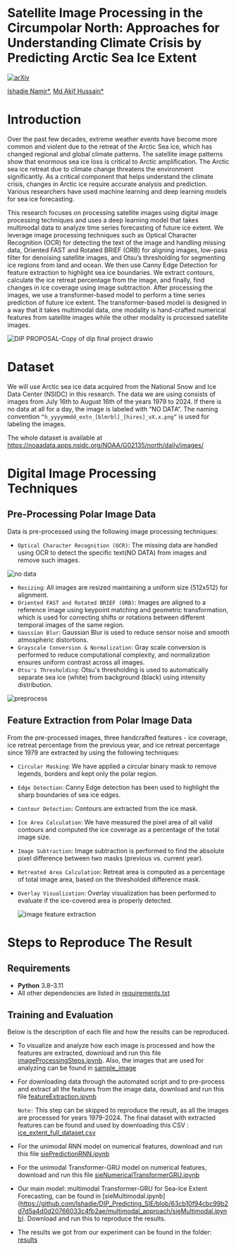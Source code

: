 # Satellite Image Processing in the Circumpolar North: Approaches for Understanding Climate Crisis by Predicting Arctic Sea Ice Extent 
[![arXiv](https://img.shields.io/badge/Code-Ishadie/DIP_Predicting_SIE-blue?logo=GitHub)](https://github.com/Ishadie/DIP_Predicting_SIE)

[Ishadie Namir*](https://github.com/Ishadie), 
[Md Akif Hussain*](https://github.com/hussainmdakif)
# Introduction
Over the past few decades, extreme weather events have become more common and violent due to the retreat of the Arctic Sea ice, which has changed regional and global climate patterns. The satellite image patterns show that enormous sea ice loss is critical to Arctic amplification. The Arctic sea ice retreat due to climate change threatens the environment significantly. As a critical component that helps understand the climate crisis, changes in Arctic ice require accurate analysis and prediction. Various researchers have used machine learning and deep learning models for sea ice forecasting. 

This research focuses on processing satellite images using digital image processing techniques and uses a deep learning model that takes multimodal data to analyze time series forecasting of future ice extent. We leverage image processing techniques such as Optical Character Recognition (OCR) for detecting the text of the image and handling missing data, Oriented FAST and Rotated BRIEF (ORB) for aligning images, low-pass filter for denoising satellite images, and Otsu’s thresholding for segmenting ice regions from land and ocean. We then use Canny Edge Detection for feature extraction to highlight sea ice boundaries. We extract contours, calculate the ice retreat percentage from the image, and finally, find changes in ice coverage using image subtraction. After processing the images, we use a transformer-based model to perform a time series prediction of future ice extent. The transformer-based model is designed in a way that it takes multimodal data, one modality is hand-crafted numerical features from satellite images while the other modality is processed satellite images. 

![DIP PROPOSAL-Copy of dip final project drawio](https://github.com/user-attachments/assets/66313918-7057-44cd-991d-eb22eeb2044f)


# Dataset
We will use Arctic sea ice data acquired from the National Snow and Ice Data Center (NSIDC) in this research. The data we are using consists of images from July 16th to August 16th of the years 1979 to 2024. If there is no data at all for a day, the image is labeled with “NO DATA”. The naming convention ```“h_yyyymmdd_extn_[blmrbl]_[hires]_vX.x.png”``` is used for labeling the images.

The whole dataset is available ​​at https://noaadata.apps.nsidc.org/NOAA/G02135/north/daily/images/

# Digital Image Processing Techniques
## Pre-Processing Polar Image Data

Data is pre-processed using the following image processing techniques:
- ```Optical Character Recognition (OCR)```: The missing data are handled using OCR to detect the specific text(NO DATA) from images and remove such images.
  
![no data](https://github.com/user-attachments/assets/82bafdbd-155d-40c3-84fe-dd7b4dd3acd7)

- ```Resizing```: All images are resized maintaining a uniform size (512x512) for alignment.
- ```Oriented FAST and Rotated BRIEF (ORB)```: Images are aligned to a reference image using keypoint matching and geometric transformation, which is used for correcting shifts or rotations between different temporal images of the same region.
- ```Gaussian Blur```: Gaussian Blur is used to reduce sensor noise and smooth atmospheric distortions.
- ```Grayscale Conversion & Normalization```: Gray scale conversion is performed to reduce computational complexity, and normalization ensures uniform contrast across all images.
- ```Otsu's Thresholding```: Otsu's thresholding is used to automatically separate sea ice (white) from background (black) using intensity distribution.


![preprocess](https://github.com/user-attachments/assets/dce19c1a-1f04-412a-ac76-7fb1a03f5615)


## Feature Extraction from Polar Image Data

From the pre-processed images, three handcrafted features - ice coverage, ice retreat percentage from the previous year, and ice retreat percentage since 1979 are extracted by using the following techniques:

- ```Circular Masking```: We have applied a circular binary mask to remove legends, borders and kept only the polar region.
- ```Edge Detection```: Canny Edge detection has been used to highlight the sharp boundaries of sea ice edges.
- ```Contour Detection```: Contours are extracted from the ice mask.
- ```Ice Area Calculation```: We have measured the pixel area of all valid contours and computed the ice coverage as a percentage of the total image size.
- ```Image Subtraction```: Image subtraction is performed to find the absolute pixel difference between two masks (previous vs. current year).
- ```Retreated Area Calculation```: Retreat area is computed as a percentage of total image area, based on the thresholded difference mask.
- ```Overlay Visualization```: Overlay visualization has been performed to evaluate if the ice-covered area is properly detected.

  ![image feature extraction](https://github.com/user-attachments/assets/b96bfb44-f209-4792-9d88-8e5035589a3a)

# Steps to Reproduce The Result

## Requirements

- **Python** 3.8–3.11  
- All other dependencies are listed in [requirements.txt](https://github.com/Ishadie/DIP_Predicting_SIE/blob/68ed61ca821070c29f7458a27990214f5ecb64b1/requirements.txt)
  
## Training and Evaluation
Below is the description of each file and how the results can be reproduced.

- To visualize and analyze how each image is processed and how the features are extracted, download and run this file [imageProcessingSteps.ipynb](https://github.com/Ishadie/DIP_Predicting_SIE/blob/824f892fd395815935b731df3e0eec26ac37588e/image_processing/imageProcessingSteps.ipynb). Also, the images that are used for analyzing can be found in [sample_image](https://github.com/Ishadie/DIP_Predicting_SIE/tree/0b855763649b942985a759f5e363e46ad339db53/sample_image)
- For downloading data through the automated script and to pre-process and extract all the features from the image data, download and run this file [featureExtraction.ipynb](https://github.com/Ishadie/DIP_Predicting_SIE/blob/63cb10f94cbc99b2d7d5a4d0d20766033c4fb2ae/image_processing/featureExtraction.ipynb)
  
  ```Note:``` This step can be skipped to reproduce the result, as all the images are processed for years 1979-2024. The final dataset with extracted features can be found and used by downloading this CSV : [ice_extent_full_dataset.csv](https://github.com/Ishadie/DIP_Predicting_SIE/blob/63cb10f94cbc99b2d7d5a4d0d20766033c4fb2ae/ice_extent_full_dataset.csv) 

- For the unimodal RNN model on numerical features, download and run this file [siePredictionRNN.ipynb](https://github.com/Ishadie/DIP_Predicting_SIE/blob/63cb10f94cbc99b2d7d5a4d0d20766033c4fb2ae/unimodal_approach/siePredictionRNN.ipynb)
- For the unimodal Transformer-GRU model on numerical features, download and run this file [sieNumericalTransformerGRU.ipynb](https://github.com/Ishadie/DIP_Predicting_SIE/blob/63cb10f94cbc99b2d7d5a4d0d20766033c4fb2ae/unimodal_approach/sieNumericalTransformerGRU.ipynb)
- Our main model: multimodal Transformer-GRU for Sea-Ice Extent Forecasting, can be found in [sieMultimodal.ipynb] (https://github.com/Ishadie/DIP_Predicting_SIE/blob/63cb10f94cbc99b2d7d5a4d0d20766033c4fb2ae/multimodal_approach/sieMultimodal.ipynb). Download and run this to reproduce the results.
- The results we got from our experiment can be found in the folder: [results](https://github.com/Ishadie/DIP_Predicting_SIE/tree/63cb10f94cbc99b2d7d5a4d0d20766033c4fb2ae/results)







